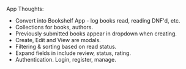 App Thoughts:
- Convert into Bookshelf App - log books read, reading DNF'd, etc. 
- Collections for books, authors.
- Previously submitted books appear in dropdown when creating.
- Create, Edit and View are modals.
- Filtering & sorting based on read status.
- Expand fields in include review, status, rating.
- Authentication. Login, register, manage. 